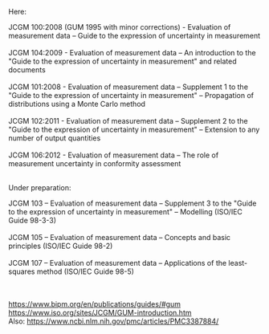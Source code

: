 Here: 

JCGM 100:2008 (GUM 1995 with minor corrections) - Evaluation of measurement data – Guide to the expression of uncertainty in measurement<br><br>
JCGM 104:2009 - Evaluation of measurement data – An introduction to the "Guide to the expression of uncertainty in measurement" and related documents<br><br>
JCGM 101:2008 - Evaluation of measurement data – Supplement 1 to the "Guide to the expression of uncertainty in measurement" – Propagation of distributions using a Monte Carlo method<br><br>
JCGM 102:2011 - Evaluation of measurement data – Supplement 2 to the "Guide to the expression of uncertainty in measurement" – Extension to any number of output quantities<br><br>
JCGM 106:2012 - Evaluation of measurement data – The role of measurement uncertainty in conformity assessment<br><br>

Under preparation:

JCGM 103 – Evaluation of measurement data – Supplement 3 to the "Guide to the expression of uncertainty in measurement" – Modelling (ISO/IEC Guide 98-3-3)<br><br>
JCGM 105 – Evaluation of measurement data – Concepts and basic principles (ISO/IEC Guide 98-2)<br><br>
JCGM 107 – Evaluation of measurement data – Applications of the least-squares method (ISO/IEC Guide 98-5)<br><br><br>

https://www.bipm.org/en/publications/guides/#gum<br>
https://www.iso.org/sites/JCGM/GUM-introduction.htm<br>
Also: https://www.ncbi.nlm.nih.gov/pmc/articles/PMC3387884/
